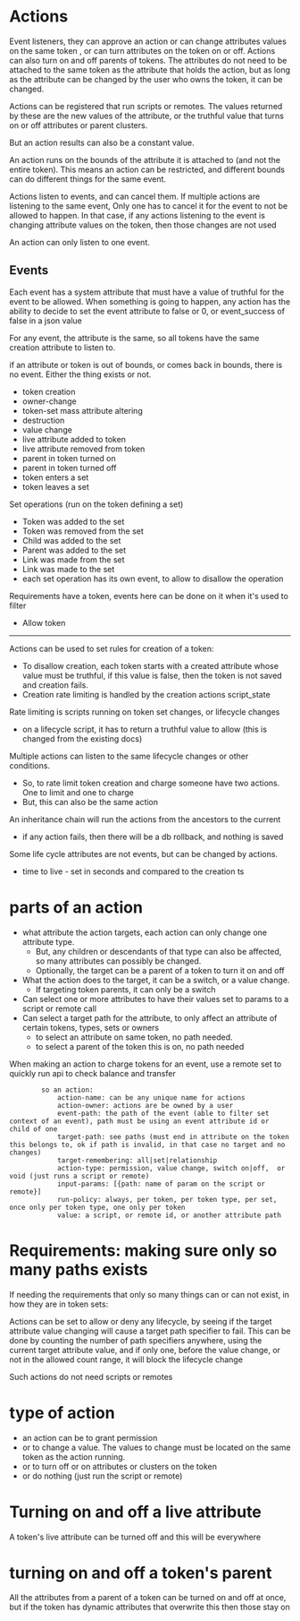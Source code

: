 # Actions

Event listeners, they can approve an action or can change attributes values on the same token , or can turn attributes on the token on or off.
Actions can also turn on and off parents of tokens.
The attributes do not need to be attached to the same token as the attribute that holds the action,
but as long as the attribute can be changed by the user who owns the token, it can be changed.


Actions can be registered that run scripts or remotes. 
The values returned by these are the new values of the attribute,
or the truthful value that turns on or off attributes or parent clusters.

But an action results can also be a constant value.

An action runs on the bounds of the attribute it is attached to (and not the entire token).
This means an action can be restricted, and different bounds can do different things for the same event.

Actions listen to events, and can cancel them. If multiple actions are listening to the same event, 
Only one has to cancel it for the event to not be allowed to happen.
In that case, if any actions listening to the event is changing attribute values on the token, then those changes are not used

An action can only listen to one event.

## Events

Each event has a system attribute that must have a value of truthful for the event to be allowed.
When something is going to happen, any action has the ability to decide to set the event attribute to false or 0,
or event_success of false in a json value

For any event, the attribute is the same, so all tokens have the same creation attribute to listen to.

if an attribute or token is out of bounds, or comes back in bounds, there is no event. Either the thing exists or not.

* token creation
* owner-change
* token-set mass attribute altering
* destruction
* value change
* live attribute added to token
* live attribute removed from token
* parent in token turned on
* parent in token turned off
* token enters a set
* token leaves a set


Set operations (run on the token defining a set) 

* Token was added to the set
* Token was removed from the set
* Child was added to the set
* Parent was added to the set
* Link was made from the set
* Link was made to the set
* each set operation has its own event, to allow to disallow the operation


Requirements have a token, events here can be done on it when it's used to filter
* Allow token

--------------------------------


Actions can be used to set rules for creation of a token:

* To disallow creation, each token starts with a created attribute whose value must be truthful, if this value is false, then the token is not saved and creation fails.
* Creation rate limiting is handled by the creation actions script_state

Rate limiting is scripts running on token set changes, or lifecycle changes
* on a lifecycle script, it has to return a truthful value to allow (this is changed from the existing docs)

Multiple actions can listen to the same lifecycle changes or other conditions.
* So, to rate limit token creation and charge someone have two actions. One to limit and one to charge
* But, this can also be the same action

An inheritance chain will run the actions from the ancestors to the current
* if any action fails, then there will be a db rollback, and nothing is saved

Some life cycle attributes are not events, but can be changed by actions.
* time to live - set in seconds and compared to the creation ts

# parts of an action

* what attribute the action targets, each action can only change one attribute type. 
  * But, any children or descendants of that type can also be affected, so many attributes can possibly be changed.
  * Optionally, the target can be a parent of a token to turn it on and off 
* What the action does to the target, it can be a switch, or a value change. 
  * If targeting token parents, it can only be a switch
* Can select one or more attributes to have their values set to params to a script or remote call
* Can select a target path for the attribute, to only affect an attribute of certain tokens, types, sets or owners
  * to select an attribute on same token, no path needed. 
  * to select a parent of the token this is on, no path needed

When making an action to charge tokens for an event, use a remote set to quickly run api to check balance and transfer


            so an action:
                action-name: can be any unique name for actions
                action-owner: actions are be owned by a user
                event-path: the path of the event (able to filter set context of an event), path must be using an event attribute id or child of one
                target-path: see paths (must end in attribute on the token this belongs to, ok if path is invalid, in that case no target and no changes)
                target-remembering: all|set|relationship
                action-type: permission, value change, switch on|off,  or void (just runs a script or remote)
                input-params: [{path: name of param on the script or remote}]
                run-policy: always, per token, per token type, per set, once only per token type, one only per token
                value: a script, or remote id, or another attribute path



# Requirements: making sure only so many paths exists

If needing the requirements that only so many things can or can not exist, in how they are in token sets:

Actions can be set to allow or deny any lifecycle, by seeing if the target attribute value changing will cause a target path specifier to fail.
This can be done by counting the number of path specifiers anywhere, using the current target attribute value,
and if only one, before the value change, or not in the allowed count range,
it will block the lifecycle change

Such actions do not need scripts or remotes

# type of action
  * an action can be to grant permission 
  * or to change a value. The values to change must be located on the same token as the action running.
  * or to turn off or on attributes or clusters on the token
  * or do nothing (just run the script or remote)



# Turning on and off a live attribute

A token's live attribute can be turned off and this will be everywhere

# turning on and off a token's parent

All the attributes from a parent of a token can be turned on and off at once,
but if the token has dynamic attributes that overwrite this then those stay on


